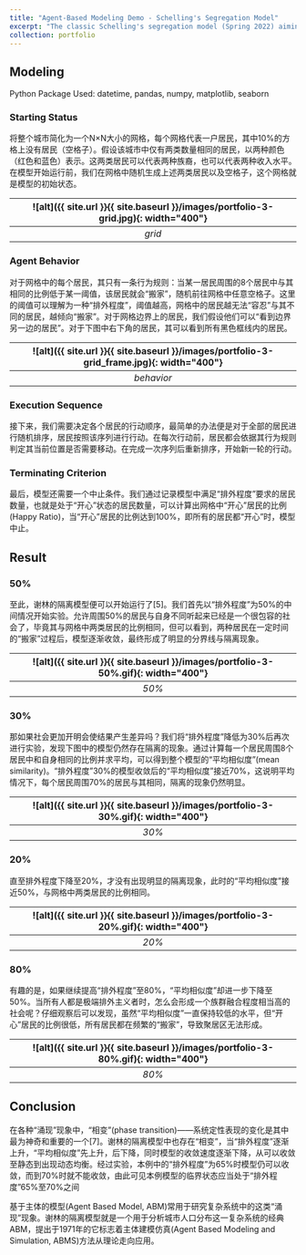 ```yaml
---
title: "Agent-Based Modeling Demo - Schelling's Segregation Model"
excerpt: "The classic Schelling's segregation model (Spring 2022) aiming to introduce the agent-based modeling method.<br/><img src='/images/portfolio-3-grid.jpg' width='200'>"
collection: portfolio
---
```


## Modeling
Python Package Used: datetime, pandas, numpy, matplotlib, seaborn

### Starting Status
将整个城市简化为一个N×N大小的网格，每个网格代表一户居民，其中10%的方格上没有居民（空格子）。假设该城市中仅有两类数量相同的居民，以两种颜色（红色和蓝色）表示。这两类居民可以代表两种族裔，也可以代表两种收入水平。在模型开始运行前，我们在网格中随机生成上述两类居民以及空格子，这个网格就是模型的初始状态。

| ![alt]({{ site.url }}{{ site.baseurl }}/images/portfolio-3-grid.jpg){: width="400"} | 
|:--:|
| *grid* |

### Agent Behavior
对于网格中的每个居民，其只有一条行为规则：当某一居民周围的8个居民中与其相同的比例低于某一阈值，该居民就会“搬家”，随机前往网格中任意空格子。这里的阈值可以理解为一种“排外程度”，阈值越高，网格中的居民越无法“容忍”与其不同的居民，越倾向“搬家”。对于网格边界上的居民，我们假设他们可以“看到边界另一边的居民”。对于下图中右下角的居民，其可以看到所有黑色框线内的居民。

| ![alt]({{ site.url }}{{ site.baseurl }}/images/portfolio-3-grid_frame.jpg){: width="400"} | 
|:--:|
| *behavior* |

### Execution Sequence
接下来，我们需要决定各个居民的行动顺序，最简单的办法便是对于全部的居民进行随机排序，居民按照该序列进行行动。在每次行动前，居民都会依据其行为规则判定其当前位置是否需要移动。在完成一次序列后重新排序，开始新一轮的行动。

### Terminating Criterion

最后，模型还需要一个中止条件。我们通过记录模型中满足“排外程度”要求的居民数量，也就是处于“开心”状态的居民数量，可以计算出网格中“开心”居民的比例(Happy Ratio)，当“开心”居民的比例达到100%，即所有的居民都“开心”时，模型中止。

## Result

### 50%
至此，谢林的隔离模型便可以开始运行了[5]。我们首先以“排外程度”为50%的中间情况开始实验。允许周围50%的居民与自身不同听起来已经是一个很包容的社会了，毕竟其与网格中两类居民的比例相同，但可以看到，两种居民在一定时间的“搬家”过程后，模型逐渐收敛，最终形成了明显的分界线与隔离现象。

| ![alt]({{ site.url }}{{ site.baseurl }}/images/portfolio-3-50%.gif){: width="400"} | 
|:--:|
| *50%* |

### 30%
那如果社会更加开明会使结果产生差异吗？我们将“排外程度”降低为30%后再次进行实验，发现下图中的模型仍然存在隔离的现象。通过计算每一个居民周围8个居民中和自身相同的比例并求平均，可以得到整个模型的“平均相似度”(mean similarity)。“排外程度”30%的模型收敛后的“平均相似度”接近70%，这说明平均情况下，每个居民周围70%的居民与其相同，隔离的现象仍然明显。

| ![alt]({{ site.url }}{{ site.baseurl }}/images/portfolio-3-30%.gif){: width="400"} | 
|:--:|
| *30%* |

### 20%
直至排外程度下降至20%，才没有出现明显的隔离现象，此时的“平均相似度”接近50%，与网格中两类居民的比例相同。

| ![alt]({{ site.url }}{{ site.baseurl }}/images/portfolio-3-20%.gif){: width="400"} | 
|:--:|
| *20%* |

### 80%
有趣的是，如果继续提高“排外程度”至80%，“平均相似度”却进一步下降至50%。当所有人都是极端排外主义者时，怎么会形成一个族群融合程度相当高的社会呢？仔细观察后可以发现，虽然“平均相似度”一直保持较低的水平，但“开心”居民的比例很低，所有居民都在频繁的“搬家”，导致聚居区无法形成。

| ![alt]({{ site.url }}{{ site.baseurl }}/images/portfolio-3-80%.gif){: width="400"} | 
|:--:|
| *80%* |

## Conclusion
在各种“涌现”现象中，“相变”(phase transition)——系统定性表现的变化是其中最为神奇和重要的一个[7]。谢林的隔离模型中也存在“相变”，当“排外程度”逐渐上升，“平均相似度”先上升，后下降，同时模型的收敛速度逐渐下降，从可以收敛至静态到出现动态均衡。经过实验，本例中的“排外程度”为65%时模型仍可以收敛，而到70%时就不能收敛，由此可见本例模型的临界状态应当处于“排外程度”65%至70%之间

基于主体的模型(Agent Based Model, ABM)常用于研究复杂系统中的这类“涌现”现象。谢林的隔离模型就是一个用于分析城市人口分布这一复杂系统的经典ABM，提出于1971年的它标志着主体建模仿真(Agent Based Modeling and Simulation, ABMS)方法从理论走向应用。